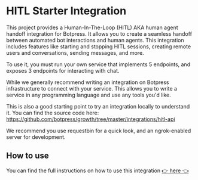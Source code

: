 
# HITL Starter Integration

This project provides a Human-In-The-Loop (HITL) AKA human agent handoff integration for Botpress. It allows you to create a seamless handoff between automated bot interactions and human agents. This integration includes features like starting and stopping HITL sessions, creating remote users and conversations, sending messages, and more.

To use it, you must run your own service that implements 5 endpoints, and exposes 3 endpoints for interacting with chat.

While we generally recommend writing an integration on Botpress infrastructure to connect with your service. This allows you to write a service in any programming language and use any tools you'd like. 

This is also a good starting point to try an integration locally to understand it. You can find the source code here: https://github.com/botpress/growth/tree/master/integrations/hitl-api 

We recommend you use requestbin for a quick look, and an ngrok-enabled server for development.

## How to use
You can find the full instructions on how to use this integration [👉 here 👈](https://botpress.com/reference/botpress-hitl-integration-apis)